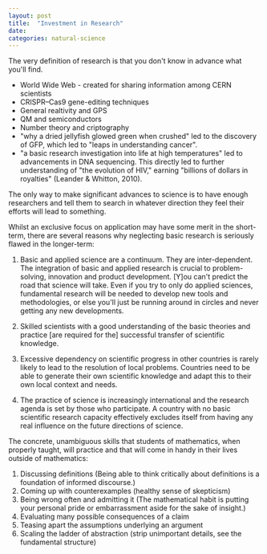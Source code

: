```yaml
---
layout: post
title:  "Investment in Research"
date:   
categories: natural-science
---
```


The very definition of research is that you don't know in advance what you'll find.

- World Wide Web - created for sharing information among CERN scientists
- CRISPR–Cas9 gene-editing techniques
- General realtivity and GPS
- QM and semiconductors
- Number theory and criptography
- "why a dried jellyfish glowed green when crushed" led to the discovery of GFP, which led to "leaps in understanding cancer".
- "a basic research investigation into life at high temperatures" led to advancements in DNA sequencing. This directly led to further understanding of "the evolution of HIV," earning "billions of dollars in royalties" (Leander & Whitton, 2010).

The only way to make significant advances to science is to have enough researchers and tell them to search in 
whatever direction they feel their efforts will lead to something.

Whilst an exclusive focus on application may have some merit in the short-term, there are several reasons why 
neglecting basic research is seriously flawed in the longer-term:

1. Basic and applied science are a continuum. They are inter-dependent. 
The integration of basic and applied research is crucial to problem-solving, innovation and product development. 
[Y]ou can't predict the road that science will take. 
Even if you try to only do applied sciences, fundamental research will be needed to develop new tools 
and methodologies, or else you'll just be running around in circles and never getting any new developments.

2. Skilled scientists with a good understanding of the basic theories and practice [are required for the] 
successful transfer of scientific knowledge.

3. Excessive dependency on scientific progress in other countries is rarely likely to lead to the resolution of local problems. 
Countries need to be able to generate their own scientific knowledge and adapt this to their own local context and needs.

4. The practice of science is increasingly international and the research agenda is set by those who participate. 
A country with no basic scientific research capacity effectively excludes itself from having any real influence on the future directions of science.

The concrete, unambiguous skills that students of mathematics, when properly taught, will practice and that will come in handy in their lives outside of mathematics:

1. Discussing definitions (Being able to think critically about definitions is a foundation of informed discourse.)
2. Coming up with counterexamples (healthy sense of skepticism)
3. Being wrong often and admitting it (The mathematical habit is putting your personal pride or embarrassment aside for the sake of insight.)
4. Evaluating many possible consequences of a claim
5. Teasing apart the assumptions underlying an argument
6. Scaling the ladder of abstraction (strip unimportant details, see the fundamental structure)